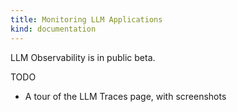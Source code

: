 ```yaml
---
title: Monitoring LLM Applications
kind: documentation
---
```

<div class="alert alert-info">LLM Observability is in public beta.</a></div>

TODO
- A tour of the LLM Traces page, with screenshots